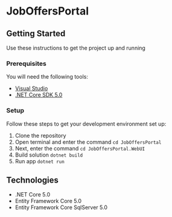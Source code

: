 # JobOffersPortal

## Getting Started

Use these instructions to get the project up and running

### Prerequisites
You will need the following tools:

* [Visual Studio](https://visualstudio.microsoft.com/pl/)
* [.NET Core SDK 5.0](https://dotnet.microsoft.com/download/dotnet/5.0)

### Setup

Follow these steps to get your development environment set up:

 1. Clone the repository
 1. Open terminal and enter the command `cd JobOffersPortal`
 1. Next, enter the command `cd JobOffersPortal.WebUI` 
 1. Build solution `dotnet build`
 1. Run app `dotnet run` 
 
## Technologies

* .NET Core 5.0
* Entity Framework Core 5.0
* Entity Framework Core SqlServer 5.0
